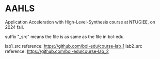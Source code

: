 # AAHLS
Application Acceleration with High-Level-Synthesis course at NTUGIEE, on 2024 fall.

suffix "_src" means the file is as same as the file in bol-edu.

lab1_src reference: https://github.com/bol-edu/course-lab_1
lab2_src reference: https://github.com/bol-edu/course-lab_2
